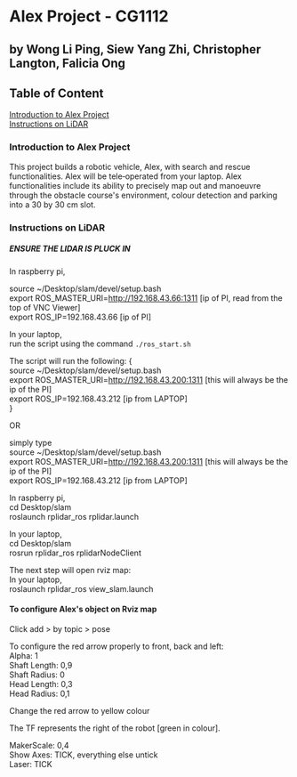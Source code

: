 # Alex Project - CG1112

## by Wong Li Ping, Siew Yang Zhi, Christopher Langton, Falicia Ong


## Table of Content
[Introduction to Alex Project](#introduction-to-alex-project)  
[Instructions on LiDAR](#instructions-on-lidar)  


### Introduction to Alex Project
This project builds a robotic vehicle, Alex, with search and rescue functionalities. Alex will be tele‐operated from your laptop. 
Alex functionalities include its ability to precisely map out and manoeuvre through the obstacle course's environment, colour detection and parking into a 30 by 30 cm slot.


### Instructions on LiDAR

##### ENSURE THE LIDAR IS PLUCK IN

In raspberry pi,  

source ~/Desktop/slam/devel/setup.bash  
export ROS_MASTER_URI=http://192.168.43.66:1311 [ip of PI, read from the top of VNC Viewer]  
export ROS_IP=192.168.43.66 [ip of PI]  

In your laptop,  
run the script using the command `./ros_start.sh`  

The script will run the following: {  
source ~/Desktop/slam/devel/setup.bash  
export ROS_MASTER_URI=http://192.168.43.200:1311 [this will always be the ip of the PI]  
export ROS_IP=192.168.43.212 [ip from LAPTOP]  
}  

OR   

simply type  
source ~/Desktop/slam/devel/setup.bash  
export ROS_MASTER_URI=http://192.168.43.200:1311 [this will always be the ip of the PI]  
export ROS_IP=192.168.43.212 [ip from LAPTOP]  

In raspberry pi,  
cd Desktop/slam  
roslaunch rplidar_ros rplidar.launch  


In your laptop,  
cd Desktop/slam  
rosrun rplidar_ros rplidarNodeClient  


The next step will open rviz map:  
In your laptop,  
roslaunch rplidar_ros view_slam.launch  


#### To configure Alex's object on Rviz map  

Click add > by topic > pose  

To configure the red arrow properly to front, back and left:  
Alpha: 1  
Shaft Length: 0,9  
Shaft Radius: 0  
Head Length: 0,3  
Head Radius: 0,1  

Change the red arrow to yellow colour  

The TF represents the right of the robot [green in colour].  

MakerScale: 0,4  
Show Axes: TICK, everything else untick  
Laser: TICK  


